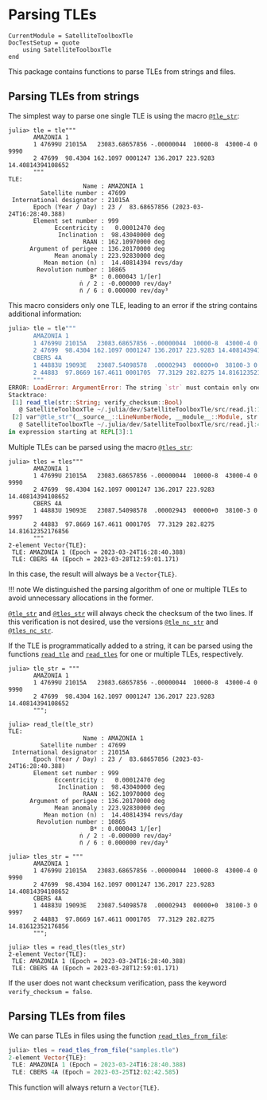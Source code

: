 Parsing TLEs
============

```@meta
CurrentModule = SatelliteToolboxTle
DocTestSetup = quote
    using SatelliteToolboxTle
end
```

This package contains functions to parse TLEs from strings and files.

## Parsing TLEs from strings

The simplest way to parse one single TLE is using the macro [`@tle_str`](@ref):

```jldoctest
julia> tle = tle"""
       AMAZONIA 1
       1 47699U 21015A   23083.68657856 -.00000044  10000-8  43000-4 0  9990
       2 47699  98.4304 162.1097 0001247 136.2017 223.9283 14.40814394108652
       """
TLE:
                     Name : AMAZONIA 1
         Satellite number : 47699
 International designator : 21015A
       Epoch (Year / Day) : 23 /  83.68657856 (2023-03-24T16:28:40.388)
       Element set number : 999
             Eccentricity :   0.00012470 deg
              Inclination :  98.43040000 deg
                     RAAN : 162.10970000 deg
      Argument of perigee : 136.20170000 deg
             Mean anomaly : 223.92830000 deg
          Mean motion (n) :  14.40814394 revs/day
        Revolution number : 10865
                       B* : 0.000043 1/[er]
                    ṅ / 2 : -0.000000 rev/day²
                    n̈ / 6 : 0.000000 rev/day³
```

This macro considers only one TLE, leading to an error if the string contains
additional information:

```julia
julia> tle = tle"""
       AMAZONIA 1
       1 47699U 21015A   23083.68657856 -.00000044  10000-8  43000-4 0  9990
       2 47699  98.4304 162.1097 0001247 136.2017 223.9283 14.40814394108652
       CBERS 4A
       1 44883U 19093E   23087.54098578  .00002943  00000+0  38100-3 0  9997
       2 44883  97.8669 167.4611 0001705  77.3129 282.8275 14.81612352176856
       """
ERROR: LoadError: ArgumentError: The string `str` must contain only one TLE (2 or 3 lines).
Stacktrace:
 [1] read_tle(str::String; verify_checksum::Bool)
   @ SatelliteToolboxTle ~/.julia/dev/SatelliteToolboxTle/src/read.jl:161
 [2] var"@tle_str"(__source__::LineNumberNode, __module__::Module, str::Any)
   @ SatelliteToolboxTle ~/.julia/dev/SatelliteToolboxTle/src/read.jl:43
in expression starting at REPL[3]:1
```

Multiple TLEs can be parsed using the macro [`@tles_str`](@ref):

```jldoctest
julia> tles = tles"""
       AMAZONIA 1
       1 47699U 21015A   23083.68657856 -.00000044  10000-8  43000-4 0  9990
       2 47699  98.4304 162.1097 0001247 136.2017 223.9283 14.40814394108652
       CBERS 4A
       1 44883U 19093E   23087.54098578  .00002943  00000+0  38100-3 0  9997
       2 44883  97.8669 167.4611 0001705  77.3129 282.8275 14.81612352176856
       """
2-element Vector{TLE}:
 TLE: AMAZONIA 1 (Epoch = 2023-03-24T16:28:40.388)
 TLE: CBERS 4A (Epoch = 2023-03-28T12:59:01.171)
```

In this case, the result will always be a `Vector{TLE}`.

!!! note
    We distinguished the parsing algorithm of one or multiple TLEs to avoid
    unnecessary allocations in the former.

[`@tle_str`](@ref) and [`@tles_str`](@ref) will always check the checksum of the
two lines. If this verification is not desired, use the versions
[`@tle_nc_str`](@ref) and [`@tles_nc_str`](@ref).

If the TLE is programmatically added to a string, it can be parsed using the
functions [`read_tle`](@ref) and [`read_tles`](@ref) for one or multiple TLEs,
respectively.

```jldoctest
julia> tle_str = """
       AMAZONIA 1
       1 47699U 21015A   23083.68657856 -.00000044  10000-8  43000-4 0  9990
       2 47699  98.4304 162.1097 0001247 136.2017 223.9283 14.40814394108652
       """;

julia> read_tle(tle_str)
TLE:
                     Name : AMAZONIA 1
         Satellite number : 47699
 International designator : 21015A
       Epoch (Year / Day) : 23 /  83.68657856 (2023-03-24T16:28:40.388)
       Element set number : 999
             Eccentricity :   0.00012470 deg
              Inclination :  98.43040000 deg
                     RAAN : 162.10970000 deg
      Argument of perigee : 136.20170000 deg
             Mean anomaly : 223.92830000 deg
          Mean motion (n) :  14.40814394 revs/day
        Revolution number : 10865
                       B* : 0.000043 1/[er]
                    ṅ / 2 : -0.000000 rev/day²
                    n̈ / 6 : 0.000000 rev/day³

julia> tles_str = """
       AMAZONIA 1
       1 47699U 21015A   23083.68657856 -.00000044  10000-8  43000-4 0  9990
       2 47699  98.4304 162.1097 0001247 136.2017 223.9283 14.40814394108652
       CBERS 4A
       1 44883U 19093E   23087.54098578  .00002943  00000+0  38100-3 0  9997
       2 44883  97.8669 167.4611 0001705  77.3129 282.8275 14.81612352176856
       """;

julia> tles = read_tles(tles_str)
2-element Vector{TLE}:
 TLE: AMAZONIA 1 (Epoch = 2023-03-24T16:28:40.388)
 TLE: CBERS 4A (Epoch = 2023-03-28T12:59:01.171)
```

If the user does not want checksum verification, pass the keyword
`verify_checksum = false`.

## Parsing TLEs from files

We can parse TLEs in files using the function [`read_tles_from_file`](@ref):

```julia
julia> tles = read_tles_from_file("samples.tle")
2-element Vector{TLE}:
 TLE: AMAZONIA 1 (Epoch = 2023-03-24T16:28:40.388)
 TLE: CBERS 4A (Epoch = 2023-03-25T12:02:42.585)
```

This function will always return a `Vector{TLE}`.
